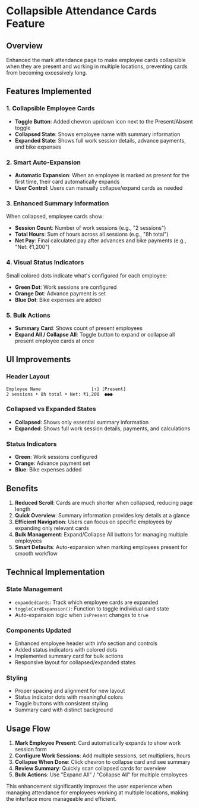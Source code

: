 # Collapsible Attendance Cards Feature

## Overview
Enhanced the mark attendance page to make employee cards collapsible when they are present and working in multiple locations, preventing cards from becoming excessively long.

## Features Implemented

### 1. **Collapsible Employee Cards**
- **Toggle Button**: Added chevron up/down icon next to the Present/Absent toggle
- **Collapsed State**: Shows employee name with summary information
- **Expanded State**: Shows full work session details, advance payments, and bike expenses

### 2. **Smart Auto-Expansion**
- **Automatic Expansion**: When an employee is marked as present for the first time, their card automatically expands
- **User Control**: Users can manually collapse/expand cards as needed

### 3. **Enhanced Summary Information**
When collapsed, employee cards show:
- **Session Count**: Number of work sessions (e.g., "2 sessions")
- **Total Hours**: Sum of hours across all sessions (e.g., "8h total")
- **Net Pay**: Final calculated pay after advances and bike payments (e.g., "Net: ₹1,200")

### 4. **Visual Status Indicators**
Small colored dots indicate what's configured for each employee:
- **Green Dot**: Work sessions are configured
- **Orange Dot**: Advance payment is set
- **Blue Dot**: Bike expenses are added

### 5. **Bulk Actions**
- **Summary Card**: Shows count of present employees
- **Expand All / Collapse All**: Toggle button to expand or collapse all present employee cards at once

## UI Improvements

### **Header Layout**
```
Employee Name                   [↑] [Present]
2 sessions • 8h total • Net: ₹1,200  ●●●
```

### **Collapsed vs Expanded States**
- **Collapsed**: Shows only essential summary information
- **Expanded**: Shows full work session details, payments, and calculations

### **Status Indicators**
- **Green**: Work sessions configured
- **Orange**: Advance payment set  
- **Blue**: Bike expenses added

## Benefits

1. **Reduced Scroll**: Cards are much shorter when collapsed, reducing page length
2. **Quick Overview**: Summary information provides key details at a glance
3. **Efficient Navigation**: Users can focus on specific employees by expanding only relevant cards
4. **Bulk Management**: Expand/Collapse All buttons for managing multiple employees
5. **Smart Defaults**: Auto-expansion when marking employees present for smooth workflow

## Technical Implementation

### **State Management**
- `expandedCards`: Track which employee cards are expanded
- `toggleCardExpansion()`: Function to toggle individual card state
- Auto-expansion logic when `isPresent` changes to `true`

### **Components Updated**
- Enhanced employee header with info section and controls
- Added status indicators with colored dots
- Implemented summary card for bulk actions
- Responsive layout for collapsed/expanded states

### **Styling**
- Proper spacing and alignment for new layout
- Status indicator dots with meaningful colors
- Toggle buttons with consistent styling
- Summary card with distinct background

## Usage Flow

1. **Mark Employee Present**: Card automatically expands to show work session form
2. **Configure Work Sessions**: Add multiple sessions, set multipliers, hours
3. **Collapse When Done**: Click chevron to collapse card and see summary
4. **Review Summary**: Quickly scan collapsed cards for overview
5. **Bulk Actions**: Use "Expand All" / "Collapse All" for multiple employees

This enhancement significantly improves the user experience when managing attendance for employees working at multiple locations, making the interface more manageable and efficient.
